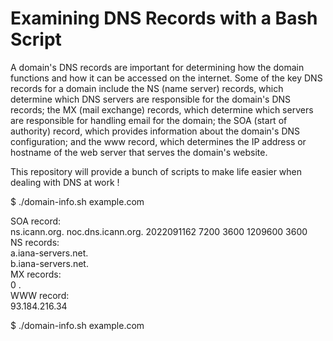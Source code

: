 # Examining DNS Records with a Bash Script

A domain's DNS records are important for determining how the domain functions and how it can be accessed on the internet. Some of the key DNS records for a domain include the NS (name server) records, which determine which DNS servers are responsible for the domain's DNS records; the MX (mail exchange) records, which determine which servers are responsible for handling email for the domain; the SOA (start of authority) record, which provides information about the domain's DNS configuration; and the www record, which determines the IP address or hostname of the web server that serves the domain's website.

This repository will provide a bunch of scripts to make life easier when dealing with DNS at work ! 

$ ./domain-info.sh example.com

SOA record: <br>
ns.icann.org. noc.dns.icann.org. 2022091162 7200 3600 1209600 3600<br>
NS records:<br>
a.iana-servers.net.<br>
b.iana-servers.net.<br>
MX records:<br>
0 .<br>
WWW record:<br>
93.184.216.34<br>

$ ./domain-info.sh example.com
